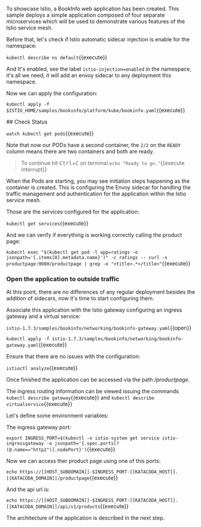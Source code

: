 To showcase Istio, a BookInfo web application has been created. This sample deploys a simple application composed of four separate microservices which will be used to demonstrate various features of the Istio service mesh.

Before that, let's check if Istio automatic sidecar injection is enable for the namespace:

`kubectl describe ns default`{{execute}}

And It's enabled, see the label `istio-injection=enabled` in the namespace, it's all we need, it will add an envoy sidecar to any deployment this namespace.

Now we can apply the configuration:

`kubectl apply -f $ISTIO_HOME/samples/bookinfo/platform/kube/bookinfo.yaml`{{execute}}

## Check Status

`watch kubectl get pods`{{execute}}

Note that now our PODs have a second container, the `2/2` on the `READY` column means there are two containers and both are ready.

> To continue hit <kbd>Ctrl</kbd>+<kbd>C</kbd> on terminal.`echo "Ready to go."`{{execute interrupt}}

When the Pods are starting, you may see initiation steps happening as the container is created. This is configuring the Envoy sidecar for handling the traffic management and authentication for the application within the Istio service mesh.

Those are the services configured for the application:

`kubectl get services`{{execute}}

And we can verify if everything is working correctly calling the product page:  

`kubectl exec "$(kubectl get pod -l app=ratings -o jsonpath='{.items[0].metadata.name}')" -c ratings -- curl -s productpage:9080/productpage | grep -o "<title>.*</title>"`{{execute}}

### Open the application to outside traffic

At this point, there are no differences of any regular deployment besides the addition of sidecars, now it's time to start configuring them.

Associate this application with the Istio gateway configuring an ingress gateway and a virtual service:

`istio-1.7.3/samples/bookinfo/networking/bookinfo-gateway.yaml`{{open}}

`kubectl apply -f istio-1.7.3/samples/bookinfo/networking/bookinfo-gateway.yaml`{{execute}}

Ensure that there are no issues with the configuration:

`istioctl analyze`{{execute}}

Once finished the application can be accessed via the path _/productpage_.

The ingress routing information can be viewed issuing the commands `kubectl describe gateway`{{execute}} and `kubectl describe virtualservice`{{execute}}

Let's define some environment variables:

The ingress gateway port:

`export INGRESS_PORT=$(kubectl -n istio-system get service istio-ingressgateway -o jsonpath='{.spec.ports[?(@.name=="http2")].nodePort}')`{{execute}}

Now we can access ther product page using one of this ports:

`echo https://[[HOST_SUBDOMAIN]]-$INGRESS_PORT-[[KATACODA_HOST]].[[KATACODA_DOMAIN]]/productpage`{{execute}}

And the api url is:

`echo https://[[HOST_SUBDOMAIN]]-$INGRESS_PORT-[[KATACODA_HOST]].[[KATACODA_DOMAIN]]/api/v1/products`{{execute}}

The architecture of the application is described in the next step.
